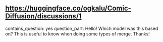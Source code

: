 ## https://huggingface.co/ogkalu/Comic-Diffusion/discussions/1

contains_question: yes
question_part: Hello! Which model was this based on? This is useful to know when doing some types of merge. Thanks!